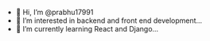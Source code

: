 - 👋 Hi, I’m @prabhu17991
- 👀 I’m interested in backend and front end development...
- 🌱 I’m currently learning React and Django...

<!---
prabhu17991/prabhu17991 is a ✨ special ✨ repository because its `README.md` (this file) appears on your GitHub profile.
You can click the Preview link to take a look at your changes.
--->

